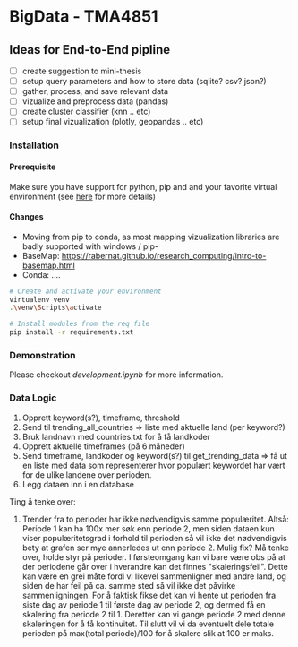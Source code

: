 # BigData - TMA4851

## Ideas for End-to-End pipline

- [ ] create suggestion to mini-thesis
- [ ] setup query parameters and how to store data (sqlite? csv? json?)
- [ ] gather, process, and save relevant data
- [ ] vizualize and preprocess data (pandas)
- [ ] create cluster classifier (knn .. etc)
- [ ] setup final vizualization (plotly, geopandas .. etc)

### Installation

#### Prerequisite

Make sure you have support for python, pip and and your favorite virtual environment (see [here](https://packaging.python.org/en/latest/guides/installing-using-pip-and-virtual-environments/) for more details)

#### Changes

- Moving from pip to conda, as most mapping vizualization libraries are badly supported with windows / pip-
- BaseMap: https://rabernat.github.io/research_computing/intro-to-basemap.html
- Conda: ....

```bash
# Create and activate your environment
virtualenv venv
.\venv\Scripts\activate
```

```bash
# Install modules from the req file
pip install -r requirements.txt
```

### Demonstration

Please checkout _development.ipynb_ for more information.

### Data Logic

1. Opprett keyword(s?), timeframe, threshold
2. Send til trending_all_countries => liste med aktuelle land (per keyword?)
3. Bruk landnavn med countries.txt for å få landkoder
4. Opprett aktuelle timeframes (på 6 måneder)
5. Send timeframe, landkoder og keyword(s?) til get_trending_data => få ut en liste med data som representerer hvor populært keywordet har vært for de ulike landene over perioden.
6. Legg dataen inn i en database

Ting å tenke over:

1. Trender fra to perioder har ikke nødvendigvis samme populæritet.
   Altså: Periode 1 kan ha 100x mer søk enn periode 2, men siden dataen kun viser
   populæritetsgrad i forhold til perioden så vil ikke det nødvendigvis bety at grafen
   ser mye annerledes ut enn periode 2.
   Mulig fix? Må tenke over, holde styr på perioder. I førsteomgang kan vi bare være
   obs på at der periodene går over i hverandre kan det finnes "skaleringsfeil".
   Dette kan være en grei måte fordi vi likevel sammenligner med andre land, og siden
   de har feil på ca. samme sted så vil ikke det påvirke sammenligningen.
   For å faktisk fikse det kan vi hente ut perioden fra siste dag av periode 1 til
   første dag av periode 2, og dermed få en skalering fra periode 2 til 1.
   Deretter kan vi gange periode 2 med denne skaleringen for å få kontinuitet.
   Til slutt vil vi da eventuelt dele totale perioden på max(total periode)/100 for
   å skalere slik at 100 er maks.
